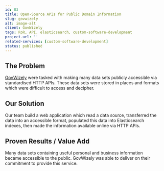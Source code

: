 ```yaml
---
id: 03
title: Open-Source APIs for Public Domain Information
slug: govwizely
alt: image-alt
client: GovWizely
tags: RoR, API, elasticsearch, custom-software-development
project-url: ''
related-services: [custom-software-development]
status: published
---
```


<div class="problem">
<h2 class="subheading">The Problem</h2>
<p>
<a class="link-pink" href="http://www.govwizely.com/" target="_blank">GovWizely</a> were tasked with making many data sets publicly accessible via standardised HTTP APIs. These data sets were stored in places and formats which were difficult to access and decipher.
</p>
</div>

<div class="solution">
<h2 class="subheading">Our Solution</h2>
<p>
Our team build a web application which read a data source, transferred the data into an accessible format, populated this data into Elasticsearch indexes, then made the information available online via HTTP APIs.
</p>
</div>

<div class="value">
<h2 class="subheading">Proven Results / Value Add</h2>
<p>
Many data sets containing useful personal and business information became accessible to the public. GovWizely was able to deliver on their commitment to provide this service.
</p>
</div>
